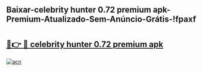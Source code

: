 
## Baixar-celebrity hunter 0.72 premium apk-Premium-Atualizado-Sem-Anúncio-Grátis-!fpaxf

# <h2><a href="https://andorid.site?title=celebrity_hunter_0.72_premium_apk&ref=27">🔗👉 🔴 celebrity hunter 0.72 premium apk</a></h2>

[![acn](https://github.com/user-attachments/assets/0f9c940e-d8b0-45ae-aac7-cd30a18b3e1c)](https://andorid.site?title=celebrity_hunter_0.72_premium_apk&ref=27)

